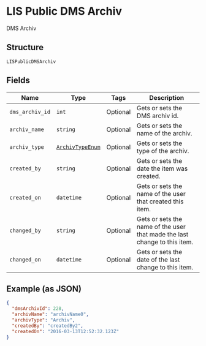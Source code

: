 
# LIS Public DMS Archiv

DMS Archiv

## Structure

`LISPublicDMSArchiv`

## Fields

| Name | Type | Tags | Description |
|  --- | --- | --- | --- |
| `dms_archiv_id` | `int` | Optional | Gets or sets the DMS archiv id. |
| `archiv_name` | `string` | Optional | Gets or sets the name of the archiv. |
| `archiv_type` | [`ArchivTypeEnum`](../../doc/models/archiv-type-enum.md) | Optional | Gets or sets the type of the archiv. |
| `created_by` | `string` | Optional | Gets or sets the date the item was created. |
| `created_on` | `datetime` | Optional | Gets or sets the name of the user that created this item. |
| `changed_by` | `string` | Optional | Gets or sets the name of the user that made the last change to this item. |
| `changed_on` | `datetime` | Optional | Gets or sets the date of the last change to this item. |

## Example (as JSON)

```json
{
  "dmsArchivId": 228,
  "archivName": "archivName0",
  "archivType": "Archiv",
  "createdBy": "createdBy2",
  "createdOn": "2016-03-13T12:52:32.123Z"
}
```

